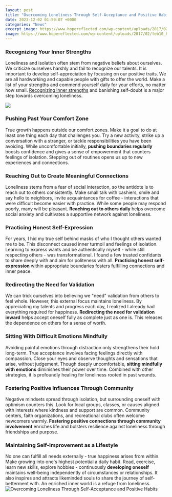 ```yaml
---
layout: post
title: "Overcoming Loneliness Through Self-Acceptance and Positive Habits"
date: 2023-12-02 01:59:07 +0000
categories: "News"
excerpt_image: https://www.hopereflected.com/wp-content/uploads/2017/02/feb10_hopereflected_loneliness_cslewisquote-1024x1024.png
image: https://www.hopereflected.com/wp-content/uploads/2017/02/feb10_hopereflected_loneliness_cslewisquote-1024x1024.png
---
```


### Recognizing Your Inner Strengths 
Loneliness and isolation often stem from negative beliefs about ourselves. We criticize ourselves harshly and fail to recognize our talents. It is important to develop self-appreciation by focusing on our positive traits. We are all hardworking and capable people with gifts to offer the world. Make a list of your strengths and commend yourself daily for your efforts, no matter how small. [Recognizing inner strengths](https://store.fi.io.vn/chihuahua-unicorn3847-t-shirt) and banishing self-doubt is a major step towards overcoming loneliness.

![](https://4.bp.blogspot.com/-e-h8ENKZ5rg/Vtbjnc_FsUI/AAAAAAAAU98/aHVnKm9ywRA/s1600/8%2Btips.jpg)
### Pushing Past Your Comfort Zone 
True growth happens outside our comfort zones. Make it a goal to do at least one thing each day that challenges you. Try a new activity, strike up a conversation with a stranger, or tackle responsibilities you have been avoiding. While uncomfortable initially, **pushing boundaries regularly** boosts confidence and gives a sense of empowerment that counters feelings of isolation. Stepping out of routines opens us up to new experiences and connections.  
### Reaching Out to Create Meaningful Connections
Loneliness stems from a fear of social interaction, so the antidote is to reach out to others consistently. Make small talk with cashiers, smile and say hello to neighbors, invite acquaintances for coffee - interactions that were difficult become easier with practice. While some people may respond poorly, many will be pleasant. **Reaching out to others daily** helps overcome social anxiety and cultivates a supportive network against loneliness.
### Practicing Honest Self-Expression
For years, I hid my true self behind masks of who I thought others wanted me to be. This disconnect caused inner turmoil and feelings of isolation. Learning to express wants and be authentically myself - while still respecting others - was transformational. I found a few trusted confidants to share deeply with and aim for politeness with all. **Practicing honest self-expression** within appropriate boundaries fosters fulfilling connections and inner peace.
### Redirecting the Need for Validation 
We can trick ourselves into believing we "need" validation from others to feel whole. However, this external focus maintains loneliness. By appreciating my talents and progress each day, I realized I already had everything required for happiness. **Redirecting the need for validation inward** helps accept oneself fully as complete just as one is. This releases the dependence on others for a sense of worth.
### Sitting With Difficult Emotions Mindfully 
Avoiding painful emotions through distraction only strengthens their hold long-term. True acceptance involves facing feelings directly with compassion. Close your eyes and observe thoughts and sensations that arise, without judgement. Though deeply uncomfortable, **sitting mindfully with emotions** diminishes their power over time. Combined with other strategies, it is profoundly healing for loneliness rooted in past wounds.
### Fostering Positive Influences Through Community 
Negative mindsets spread through isolation, but surrounding oneself with optimism counters this. Look for local groups, classes, or causes aligned with interests where kindness and support are common. Community centers, faith organizations, and recreational clubs often welcome newcomers warmly. **Fostering positive connections through community involvement** enriches life and bolsters resilience against loneliness through friendships and purpose. 
### Maintaining Self-Improvement as a Lifestyle  
No one can fulfill all needs externally - true happiness arises from within. Make growing into one's highest potential a daily habit. Read, exercise, learn new skills, explore hobbies - continuously **developing oneself** maintains well-being independently of circumstances or relationships. It also inspires and attracts likeminded souls to share the journey of self-betterment with. An enriched inner world is a refuge from loneliness.
![Overcoming Loneliness Through Self-Acceptance and Positive Habits](https://www.hopereflected.com/wp-content/uploads/2017/02/feb10_hopereflected_loneliness_cslewisquote-1024x1024.png)